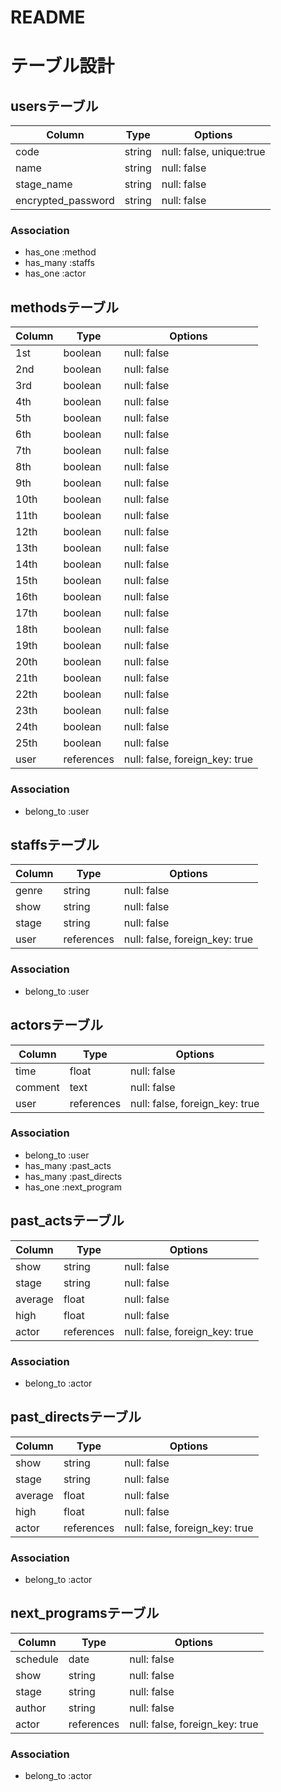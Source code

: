 # README

# テーブル設計

## usersテーブル

| Column             | Type   | Options                   |
|--------------------|--------|---------------------------|
| code               | string | null: false, unique:true  |
| name               | string | null: false               |
| stage_name         | string | null: false               |
| encrypted_password | string | null: false               |

### Association

- has_one  :method
- has_many :staffs
- has_one  :actor

## methodsテーブル

| Column   | Type       | Options                        |
|----------|------------|--------------------------------|
| 1st      | boolean    | null: false                    |
| 2nd      | boolean    | null: false                    |
| 3rd      | boolean    | null: false                    |
| 4th      | boolean    | null: false                    |
| 5th      | boolean    | null: false                    |
| 6th      | boolean    | null: false                    |
| 7th      | boolean    | null: false                    |
| 8th      | boolean    | null: false                    |
| 9th      | boolean    | null: false                    |
| 10th     | boolean    | null: false                    |
| 11th     | boolean    | null: false                    |
| 12th     | boolean    | null: false                    |
| 13th     | boolean    | null: false                    |
| 14th     | boolean    | null: false                    |
| 15th     | boolean    | null: false                    |
| 16th     | boolean    | null: false                    |
| 17th     | boolean    | null: false                    |
| 18th     | boolean    | null: false                    |
| 19th     | boolean    | null: false                    |
| 20th     | boolean    | null: false                    |
| 21th     | boolean    | null: false                    |
| 22th     | boolean    | null: false                    |
| 23th     | boolean    | null: false                    |
| 24th     | boolean    | null: false                    |
| 25th     | boolean    | null: false                    |
| user     | references | null: false, foreign_key: true |

### Association

- belong_to :user

## staffsテーブル

| Column | Type       | Options                        |
|--------|------------|--------------------------------|
| genre  | string     | null: false                    |
| show   | string     | null: false                    |
| stage  | string     | null: false                    |
| user   | references | null: false, foreign_key: true |

### Association

- belong_to :user

## actorsテーブル

| Column  | Type       | Options                        |
|---------|------------|--------------------------------|
| time    | float      | null: false                    |
| comment | text       | null: false                    |
| user    | references | null: false, foreign_key: true |

### Association

- belong_to :user
- has_many  :past_acts
- has_many  :past_directs
- has_one   :next_program

## past_actsテーブル

| Column   | Type       | Options                        |
|----------|------------|--------------------------------|
| show     | string     | null: false                    |
| stage    | string     | null: false                    |
| average  | float      | null: false                    |
| high     | float      | null: false                    |
| actor    | references | null: false, foreign_key: true |

### Association

- belong_to :actor

## past_directsテーブル

| Column   | Type       | Options                        |
|----------|------------|--------------------------------|
| show     | string     | null: false                    |
| stage    | string     | null: false                    |
| average  | float      | null: false                    |
| high     | float      | null: false                    |
| actor    | references | null: false, foreign_key: true |

### Association

- belong_to :actor

## next_programsテーブル

| Column   | Type       | Options                        |
|----------|------------|--------------------------------|
| schedule | date       | null: false                    |
| show     | string     | null: false                    |
| stage    | string     | null: false                    |
| author   | string     | null: false                    |
| actor    | references | null: false, foreign_key: true |

### Association

- belong_to :actor